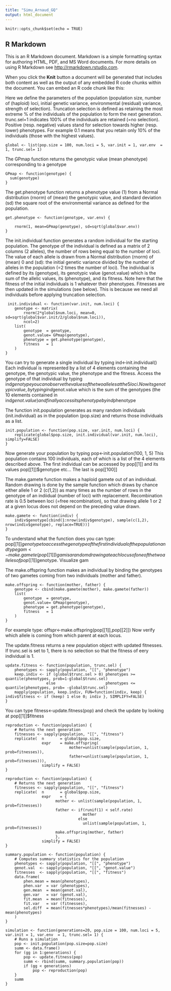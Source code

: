```yaml
---
title: "Simu_Arnaud_GQ"
output: html_document
---
```


```{r setup, include=FALSE}
knitr::opts_chunk$set(echo = TRUE)
```

## R Markdown

This is an R Markdown document. Markdown is a simple formatting syntax for authoring HTML, PDF, and MS Word documents. For more details on using R Markdown see <http://rmarkdown.rstudio.com>.

When you click the **Knit** button a document will be generated that includes both content as well as the output of any embedded R code chunks within the document. You can embed an R code chunk like this:

Here we define the parameters of the population (population size, number of (haploid) loci, initial genetic variance, environmental (residual) variance, strength of selection).
Truncation selection is defined as retaining the most extreme % of the individuals of the population to form the next generation. trunc.sel=1 indicates 100% of the individuals are retained (=no selection). Positive (resp. negative) values stand for selection towards higher (resp. lower) phenotypes. For example 0.1 means that you retain only 10% of the individuals (those with the highest values).
```{r}
global <- list(pop.size = 100, num.loci = 5, var.init = 1, var.env  = 1, trunc.sel= 1)

```
The GPmap function returns the genotypic value (mean phenotype) corresponding to a genotype
```{r}
GPmap <- function(genotype) {
  sum(genotype)
}
```
The get.phenotype function returns a phenotype value (1) from a Normal distribution (rnorm) of (mean) the genotypic value, and standard deviation (sd) the square root of the environmental variance as defined for the population.
```{r}
get.phenotype <- function(genotype, var.env) {

	rnorm(1, mean=GPmap(genotype), sd=sqrt(global$var.env))
}
```
The init.individual function generates a random individual for the starting population. The genotype of the individual is defined as a matrix of 2 columns (2 alleles), the number of rows being equal to the number of loci. The value of each allele is drawn from a Normal distribution (rnorm) of (mean) 0 and (sd): the initial genetic variance divided by the number of alleles in the population (=2 times the number of loci). The individual is defined by its (genotype), its genotypic value (genot.value) which is the sum of the allelic values, its (phenotype), and its fitness. Note here that the fitness of the initial individuals is 1 whatever their phenotypes. Fitnesses are then updated in the simulations (see below). This is because we need all individuals before applying truncation selection.
```{r}
 init.individual <- function(var.init, num.loci) {
	genotype <- matrix(
		rnorm(2*global$num.loci, mean=0, sd=sqrt(global$var.init/2/global$num.loci)), 
		ncol=2)
	list(
		genotype  = genotype, 
		genot.value= GPmap(genotype),
		phenotype = get.phenotype(genotype),
		fitness   = 1
	)
}
```
You can try to generate a single individual by typing 
ind<-init.individual()
Each individual is represented by a list of 4 elements containing the genotype, the genotypic value, the phenotype and the fitness.
Access the genotype of that individual by typing
ind$genotype
you can observe the values of the two alleles at the 5 loci.
Now its genotypic value, by typing
ind$genot.value
which is the sum of the genotypes (the 10 elements contained in ind$genot.value)
and finally access its phenotype by
ind$phenotype

The function init.population generates as many random individuals (init.individual) as in the population (pop.size) and returns those individuals as a list. 
```{r}
init.population <- function(pop.size, var.init, num.loci) {
	replicate(global$pop.size, init.individual(var.init, num.loci), simplify=FALSE)
}
```
Now generate your population by typing
pop<-init.population(100, 1, 5)
This population contains 100 individuals, each of which is a list of the 4 elements described above.
The first individual can be accessed by 
pop[[1]] and its values pop[[1]]$genotype etc...
The last is pop[[100]]

The make.gamete function makes a haploid gamete out of an individual. Random drawing is done by the sample function which draws by chance either allele 1 or 2 (c(1,2)) as many times as the number of rows in the genotype of an indiidual (number of loci) with replacement.
Recombination rate is 0.5 between loci (=free recombination), so that drawing allele 1 or 2 at a given locus does not depend on the preceding value drawn. 
```{r}
make.gamete <- function(indiv) {
	indiv$genotype[cbind(1:nrow(indiv$genotype), sample(c(1,2), nrow(indiv$genotype), replace=TRUE))]
}
```
To understand what the function does you can type:
pop[[1]]$genotype to access the genotype of the first individual of the population
and type 
gam<-make.gamete(pop[[1]])
gam is a random drawing at each locus of one of the two alleles of pop[[1]]$genotype.
Visualize gam

The make.offspring function makes an individual by binding the genotypes of two gametes coming from two individuals (mother and father).
```{r}
make.offspring <- function(mother, father) {
	genotype <- cbind(make.gamete(mother), make.gamete(father))
	list(
		genotype  = genotype, 
		genot.value= GPmap(genotype),
		phenotype = get.phenotype(genotype),
		fitness   = 1
	)
}
```
For example type:
offspr<-make.offspring(pop[[1]],pop[[2]])
Now verify which allele is coming from which parent at each locus.

The update.fitness returns a new population object with updated fitnesses. 
If trunc.sel is set to 1, there is no selection so that the fitness of eery individual is 1.

```{r}
update.fitness <- function(population, trunc.sel) {
	phenotypes <- sapply(population, "[[", "phenotype")
	keep.indiv <- if (global$trunc.sel > 0) phenotypes >= quantile(phenotypes, prob=1-global$trunc.sel)
				  else 						phenotypes <= quantile(phenotypes, prob= -global$trunc.sel)
	mapply(population, keep.indiv, FUN=function(indiv, keep) { indiv$fitness <- if (keep) 1 else 0; indiv }, SIMPLIFY=FALSE)
}
```
You can type
fitness<-update.fitness(pop)
and check the update by looking at
pop[[1]]$fitness

```{r}
reproduction <- function(population) {
	# Returns the next generation
	fitnesses <- sapply(population, "[[", "fitness")
	replicate(	n       = global$pop.size, 
				expr    = make.offspring(
							mother=unlist(sample(population, 1, prob=fitnesses)), 
							father=unlist(sample(population, 1, prob=fitnesses))),
				simplify = FALSE)
}
```

```{r}
reproduction <- function(population) {
	# Returns the next generation
	fitnesses <- sapply(population, "[[", "fitness")
	replicate(	n       = global$pop.size, 
				expr    = {
				      mother <- unlist(sample(population, 1, prob=fitnesses))
				      father <- if(runif(1) < self.rate) 
				                  mother 
				                else 
				                  unlist(sample(population, 1, prob=fitnesses))
				      make.offspring(mother, father)
				      },
				simplify = FALSE)
}
```

```{r}
summary.population <- function(population) {
	# Computes summary statistics for the population
	phenotypes <- sapply(population, "[[", "phenotype")
	genot.val  <- sapply(population, "[[", "genot.value")
	fitnesses  <- sapply(population, "[[", "fitness")
	data.frame(
		phen.mean = mean(phenotypes), 
		phen.var  = var (phenotypes),
		gen.mean  = mean(genot.val),
		gen.var   = var (genot.val),
		fit.mean  = mean(fitnesses),
		fit.var   = var (fitnesses),
		sel.diff  = mean(fitnesses*phenotypes)/mean(fitnesses) - mean(phenotypes)
	)
}
```

```{r}
simulation <- function(generations=20, pop.size = 100, num.loci = 5, var.init = 1, var.env  = 1, trunc.sel= 1) {
	# Runs a simulation
	pop <- init.population(pop.size=pop.size)
	summ <- data.frame()
	for (gg in 1:generations) {
		pop <- update.fitness(pop)
		summ <- rbind(summ, summary.population(pop))
		if (gg < generations)
			pop <- reproduction(pop)
	}
	summ
}
```
